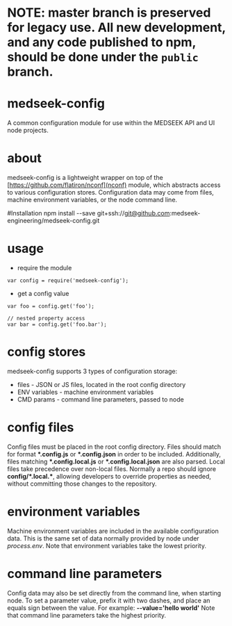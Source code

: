 # NOTE: master branch is preserved for legacy use. All new development, and any code published to npm, should be done under the `public` branch.

# medseek-config
A common configuration module for use within the MEDSEEK API and UI node projects.

# about
medseek-config is a lightweight wrapper on top of the [https://github.com/flatiron/nconf](nconf) module, which abstracts access to various configuration stores. Configuration data may come from files, machine environment variables, or the node command line. 

#Installation
npm install --save git+ssh://git@github.com:medseek-engineering/medseek-config.git

# usage
* require the module

````
var config = require('medseek-config');
````

* get a config value

````
var foo = config.get('foo');

// nested property access
var bar = config.get('foo.bar');
````

# config stores
medseek-config supports 3 types of configuration storage:
* files - JSON or JS files, located in the root config directory
* ENV variables - machine environment variables
* CMD params - command line parameters, passed to node

# config files
Config files must be placed in the root config directory. Files should match for format **\*.config.js** or **\*.config.json** in order to be included. Additionally, files matching **\*.config.local.js** or **\*.config.local.json** are also parsed. Local files take precedence over non-local files. Normally a repo should ignore **config/\*.local.\***, allowing developers to override properties as needed, without committing those changes to the repository.

# environment variables
Machine environment variables are included in the available configuration data. This is the same set of data normally provided by node under *process.env*. Note that environment variables take the lowest priority.

# command line parameters
Config data may also be set directly from the command line, when starting node. To set a parameter value, prefix it with two dashes, and place an equals sign between the value. For example: **--value='hello world'** Note that command line parameters take the highest priority.

